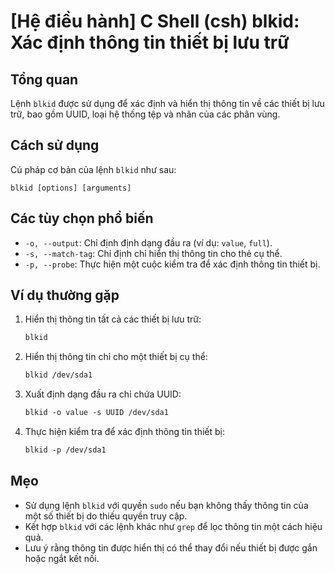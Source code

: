 # [Hệ điều hành] C Shell (csh) blkid: Xác định thông tin thiết bị lưu trữ

## Tổng quan
Lệnh `blkid` được sử dụng để xác định và hiển thị thông tin về các thiết bị lưu trữ, bao gồm UUID, loại hệ thống tệp và nhãn của các phân vùng.

## Cách sử dụng
Cú pháp cơ bản của lệnh `blkid` như sau:
```
blkid [options] [arguments]
```

## Các tùy chọn phổ biến
- `-o, --output`: Chỉ định định dạng đầu ra (ví dụ: `value`, `full`).
- `-s, --match-tag`: Chỉ định chỉ hiển thị thông tin cho thẻ cụ thể.
- `-p, --probe`: Thực hiện một cuộc kiểm tra để xác định thông tin thiết bị.

## Ví dụ thường gặp
1. Hiển thị thông tin tất cả các thiết bị lưu trữ:
   ```csh
   blkid
   ```

2. Hiển thị thông tin chỉ cho một thiết bị cụ thể:
   ```csh
   blkid /dev/sda1
   ```

3. Xuất định dạng đầu ra chỉ chứa UUID:
   ```csh
   blkid -o value -s UUID /dev/sda1
   ```

4. Thực hiện kiểm tra để xác định thông tin thiết bị:
   ```csh
   blkid -p /dev/sda1
   ```

## Mẹo
- Sử dụng lệnh `blkid` với quyền `sudo` nếu bạn không thấy thông tin của một số thiết bị do thiếu quyền truy cập.
- Kết hợp `blkid` với các lệnh khác như `grep` để lọc thông tin một cách hiệu quả.
- Lưu ý rằng thông tin được hiển thị có thể thay đổi nếu thiết bị được gắn hoặc ngắt kết nối.